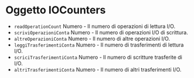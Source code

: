 # Oggetto IOCounters

* `readOperationCount` Numero - Il numero di operazioni di lettura I/O.
* `scriviOperazioniConta` Numero - Il numero di operazioni I/O di scrittura.
* `altreOperazioniConta` Numero - Il numero di altre operazioni I/O.
* `leggiTrasferimentiConta` Numero - Il numero di trasferimenti di lettura I/O.
* `scriciTrasferimentiConta` Numero - Il numero di scritture trasferite di I/O.
* `altriTrasferimentiConta` Numero - Il numero di altri trasferimenti I/O.